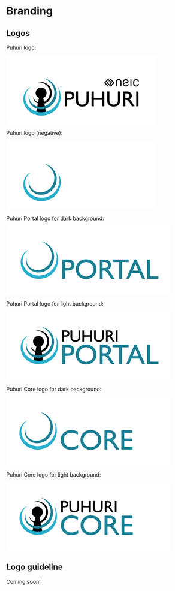 # Branding

## Logos

Puhuri logo:

![Puhuri logo](assets/Puhuri+neic_original_transparent-back.png)

Puhuri logo (negative):

![Puhuri logo](assets/Puhuri+neic_negative_transparent-back.png)

Puhuri Portal logo for dark background:

![Portal Dark](assets/Puhuri_Portal_white.png)

Puhuri Portal logo for light background:

![Portal Dark](assets/Puhuri_Portal_black.png)

Puhuri Core logo for dark background:

![Portal Dark](assets/Puhuri_Core_white.png)

Puhuri Core logo for light background:

![Portal Dark](assets/Puhuri_Core_black.png)

## Logo guideline

Coming soon!